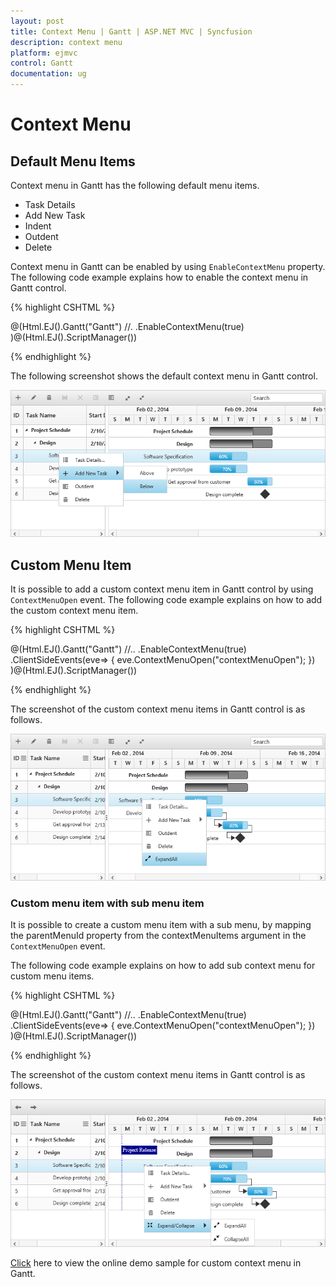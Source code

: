 ```yaml
---
layout: post
title: Context Menu | Gantt | ASP.NET MVC | Syncfusion
description: context menu
platform: ejmvc
control: Gantt
documentation: ug
---
```


# Context Menu

## Default Menu Items

Context menu in Gantt has the following default menu items.

* Task Details
* Add New Task
* Indent
* Outdent
* Delete

Context menu in Gantt can be enabled by using `EnableContextMenu` property.
The following code example explains how to enable the context menu in Gantt control.

{% highlight CSHTML %}

@(Html.EJ().Gantt("Gantt")
  //.
 .EnableContextMenu(true)
 )@(Html.EJ().ScriptManager())

{% endhighlight %}

The following screenshot shows the default context menu in Gantt control.

![](Context-Menu_images/Context-Menu_img1.png)

## Custom Menu Item

It is possible to add a custom context menu item in Gantt control by using `ContextMenuOpen` event. The following code example explains on how to add the custom context menu item.

{% highlight CSHTML %}

@(Html.EJ().Gantt("Gantt")
  //..
 .EnableContextMenu(true)
 .ClientSideEvents(eve=>
		  {
				  eve.ContextMenuOpen("contextMenuOpen");
		  })
 )@(Html.EJ().ScriptManager()) 
<script type="text/javascript">
     function contextMenuOpen(args) {
            args.contextMenuItems.push({
                headerText: "Expand/Collapse",
                menuId: "expand",
                iconPath: "url(Expand-02-WF.png)",
                eventHandler: function () {
                    //event handler for custom menu items
                }
            })
        }
</script>

{% endhighlight %}

The screenshot of the custom context menu items in Gantt control is as follows.

![](Context-Menu_images/Context-Menu_img2.png)

### Custom menu item with sub menu item

It is possible to create a custom menu item with a sub menu, by mapping the parentMenuId property from the contextMenuItems argument in the `ContextMenuOpen` event.

The following code example explains on how to add sub context menu for custom menu items.

{% highlight CSHTML %}

@(Html.EJ().Gantt("Gantt")
  //..
 .EnableContextMenu(true)
 .ClientSideEvents(eve=>
		  {
				  eve.ContextMenuOpen("contextMenuOpen");
		  })
 )@(Html.EJ().ScriptManager()) 
 <script type="text/javascript">
           args.contextMenuItems.push({
                headerText: "Expand/Collapse",
                menuId: "expand",
                iconPath: "url(Navigation-Up-02-WF.png)",
                eventHandler: function () {
                    //event handler for custom menu items
                }
            });

            args.contextMenuItems.push({
                headerText: "ExpandAll",
                menuId: "expandAll",
                parentMenuId: "expand",
                iconPath: "url(Expand-02-WF.png)",
                eventHandler: function () {
                    //event handler for custom menu items
                }
            });

            args.contextMenuItems.push({
                headerText: "CollapseAll",
                menuId: "collapseAll",
                parentMenuId: "expand",
                iconPath: "url(shrink2.png)",
                eventHandler: function () {
                    //event handler for custom menu items
                }
            });
	}
</script>

{% endhighlight %}

The screenshot of the custom context menu items in Gantt control is as follows.

![](Context-Menu_images/Context-Menu_img3.png)

[Click](https://mvc.syncfusion.com/demos/web/gantt/ganttcontextmenu) here to view the online demo sample for custom context menu in Gantt.
